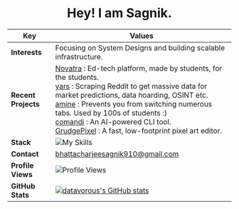 <div align="center">
  
# Hey! I am Sagnik.

| **Key**           | **Values**                                                                                      |
|-------------------------|--------------------------------------------------------------------------------------------------|
| **Interests**           | Focusing on System Designs and building scalable infrastructure.                                       |
| **Recent Projects**    | <div align="left">[Novatra](https://novatra.in) : Ed-tech platform, made by students, for the students.<br><div align="left">[yars](https://github.com/datavorous/yars) : Scraping Reddit to get massive data for market predictions, data hoarding, OSINT etc.<br><div align="left">[amine](https://github.com/datavorous/amine) : Prevents you from switching numerous tabs. Used by 100s of students :) <br> [comandi](https://github.com/datavorous/comandi) : An AI-powered CLI tool. <br> [GrudgePixel](https://github.com/datavorous/GrudgePixel) : A fast, low-footprint pixel art editor. </div>|
| **Stack**            | ![My Skills](https://skillicons.dev/icons?i=arduino,c,python,flask,redis,figma,tailwindcss) |
| **Contact**             | [bhattacharjeesagnik910@gmail.com](mailto:bhattacharjeesagnik910@gmail.com)                                                  |
| **Profile Views**       | ![Profile Views](https://visitcount.itsvg.in/api?id=datavorous&icon=0&color=0)                    |
| **GitHub Stats**        | [![datavorous's GitHub stats](https://github-readme-stats.vercel.app/api?username=datavorous&show_icons=true&theme=transparent&rank_icon=percentile)](https://github.com/datavorous) |
